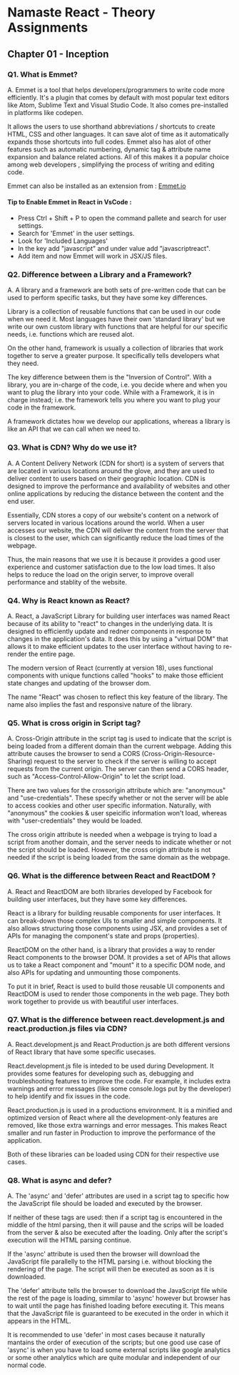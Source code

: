# Namaste React - Theory Assignments 

## Chapter 01 - Inception

### Q1. What is Emmet?
A. Emmet is a tool that helps developers/programmers to write code more efficiently. It's a plugin that comes by default with most popular text editors like Atom, Sublime Text and Visual Studio Code. It also comes pre-installed in platforms like codepen.

It allows the users to use shorthand abbreviations / shortcuts to create HTML, CSS and other languages. It can save alot of time as it automatically expands those shortcuts into full codes. Emmet also has alot of other features such as automatic numbering, dynamic tag & attribute name expansion and balance related actions. All of this makes it a popular choice among web developers , simplifying the process of writing and editing code.

Emmet can also be installed as an extension from : [Emmet.io](https://emmet.io/download/)

#### Tip to Enable Emmet in React in VsCode :
* Press Ctrl + Shift + P to open the command pallete and search for user settings.
* Search for 'Emmet' in the user settings.
* Look for 'Included Languages'
* In the key add "javascript" and under value add "javascriptreact".
* Add item and now Emmet will work in JSX/JS files.

### Q2. Difference between a Library and a Framework?
A. A library and a framework are both sets of pre-written code that can be used to perform specific tasks, but they have some key differences.

Library is a collection of reusable functions that can be used in our code when we need it. Most languages have their own 'standard library' but we write our own custom library with functions that are helpful for our specific needs, i.e. functions which are reused alot.

On the other hand, framework is usually a collection of libraries that work together to serve a greater purpose. It specifically tells developers what they need.

The key difference between them is the "Inversion of Control". With a library, you are in-charge of the code, i.e. you decide where and when you want to plug the library into your code. While with a Framework, it is in charge instead; i.e. the framework tells you where you want to plug your code in the framework.

A framework dictates how we develop our applications, whereas a library is like an API that we can call when we need to.

### Q3. What is CDN? Why do we use it?
A. A Content Delivery Network (CDN for short) is a system of servers that are located in various locations around the glove, and they are used to deliver content to users based on their geographic location. CDN is designed to improve the performance and availability of websites and other online applications by reducing the distance between the content and the end user. 

Essentially, CDN stores a copy of our website's content on a network of servers located in various locations around the world. When a user accesses our website, the CDN will deliver the content from the server that is closest to the user, which can significantly reduce the load times of the webpage. 

Thus, the main reasons that we use it is because it provides a good user experience and customer satisfaction due to the low load times. It also helps to reduce the load on the origin server, to improve overall performance and stablity of the website.

### Q4. Why is React known as React?
A. React, a JavaScript Library for building user interfaces was named React because of its ability to "react" to changes in the underlying data. It is designed to efficiently update and redner components in response to changes in the application's data. It does this by using a "virtual DOM" that allows it to make efficient updates to the user interface without having to re-render the entire page.

The modern version of React (currently at version 18), uses functional components with unique functions called "hooks" to make those efficient state changes and updating of the browser dom.

The name "React" was chosen to reflect this key feature of the library. The name also implies the fast and responsive nature of the library.

### Q5. What is cross origin in Script tag?
A. Cross-Origin attribute in the script tag is used to indicate that the script is being loaded from a different domain than the current webpage. Adding this attribute causes the browser to send a CORS (Cross-Origin-Resource-Sharing) request to the server to check if the server is willing to accept requests from the current origin. The server can then send a CORS header, such as "Access-Control-Allow-Origin" to let the script load.

There are two values for the crossorigin attribute which are: "anonymous" and "use-credentials". These specify whether or not the server will be able to access cookies and other user specific information. Naturally, with "anonymous" the cookies & user speicific information won't load, whereas with "user-credentials" they would be loaded.

The cross origin attribute is needed when a webpage is trying to load a script from another domain, and the server needs to indicate whether or not the script should be loaded. However, the cross origin attribute is not needed if the script is being loaded from the same domain as the webpage.

### Q6. What is the difference between React and ReactDOM ?
A. React and ReactDOM are both libraries developed by Facebook for building user interfaces, but they have some key differences.

React is a library for building reusable components for user interfaces. It can break-down those complex UIs to smaller and simple components. It also allows structuring those components using JSX, and provides a set of APIs for managing the component's state and props (properties).

ReactDOM on the other hand, is a library that provides a way to render React components to the browser DOM. It provides a set of APIs that allows us to take a React component and "mount" it to a specific DOM node, and also APIs for updating and unmounting those components.

To put it in brief, React is used to build those reusable UI components and ReactDOM is used to render those components in the web page. They both work together to provide us with beautiful user interfaces.

### Q7. What is the difference between react.development.js and react.production.js files via CDN?
A. React.development.js and React.Production.js are both different versions of React library that have some specific usecases.

React.development.js file is inteded to be used during Development. It provides some features for developing such as, debugging and troubleshooting features to improve the code. For example, it includes extra warnings and error messages (like some console.logs put by the developer) to help identify and fix issues in the code.

React.production.js is used in a productions environment. It is a minified and optimized version of React where all the development-only features are removed, like those extra warnings and error messages. This makes React smaller and run faster in Production to improve the performance of the application.

Both of these libraries can be loaded using CDN for their respective use cases.

### Q8. What is async and defer?
A. The 'async' and 'defer' attributes are used in a script tag to specific how the JavaScript file should be loaded and executed by the browser.

If neither of these tags are used: then if a script tag is encountered in the middle of the html parsing, then it will pause and the scrips will be loaded from the server & also be executed after the loading. Only after the script's execution will the HTML parsing continue.

If the 'async' attribute is used then the browser will download the JavaScript file parallelly to the HTML parsing i.e. without blocking the rendering of the page. The script will then be executed as soon as it is downloaded.

The 'defer' attribute tells the browser to download the JavaScript file while the rest of the page is loading, simmilar to 'async' however but browser has to wait until the page has finished loading before executing it. This means that the JavaScript file is guaranteed to be executed in the order in which it appears in the HTML.

It is recommended to use 'defer' in most cases because it naturally mantains the order of execution of the scripts; but one good use case of 'async' is when you have to load some external scripts like google analytics or some other analytics which are quite modular and independent of our normal code.
